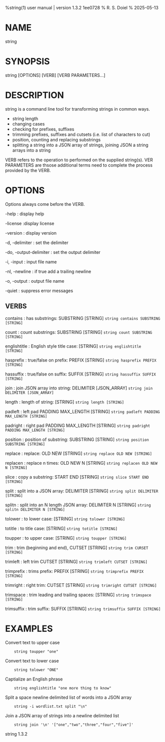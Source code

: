 %string(1) user manual | version 1.3.2 1ee0728
% R. S. Doiel
% 2025-05-13

# NAME

string

# SYNOPSIS

string [OPTIONS] [VERB] [VERB PARAMETERS...]

# DESCRIPTION

string is a command line tool for transforming strings in common ways.

- string length
- changing cases
- checking for prefixes, suffixes 
- trimming prefixes, suffixes and cutsets (i.e. list of characters to cut)
- position, counting and replacing substrings
- splitting a string into a JSON array of strings, joining JSON a string arrays into a string

VERB refers to the operation to performed on the supplied string(s).
VER PARAMETERS are thsose additional terms need to complete the process
provided by the VERB.

# OPTIONS

Options always come before the VERB.

-help
: display help

-license
:display license

-version
: display version

-d, -delimiter
: set the delimiter

-do, -output-delimiter
: set the output delimiter

-i, -input
: input file name

-nl, -newline
: if true add a trailing newline

-o, -output
: output file name

-quiet
: suppress error messages


## VERBS

contains
: has substrings: SUBSTRING [STRING] `string contains SUBSTRING [STRING]`

count
: count substrings: SUBSTRING [STRING] `string count SUBSTRING [STRING]`

englishtitle
: English style title case: [STRING] `string englishtitle [STRING]`

hasprefix
: true/false on prefix: PREFIX [STRING] `string hasprefix PREFIX [STRING]`

hassuffix
: true/false on suffix: SUFFIX [STRING] `string hassuffix SUFFIX [STRING]`

join
: join JSON array into string: DELIMITER [JSON_ARRAY] `string join DELIMITER [JSON_ARRAY]`

length
: length of string: [STRING] `string length [STRING]`

padleft
: left pad PADDING MAX_LENGTH [STRING] `string padleft PADDING MAX_LENGTH [STRING]`

padright
: right pad PADDING MAX_LENGTH [STRING] `string padright PADDING MAX_LENGTH [STRING]`

position
: position of substring: SUBSTRING [STRING] `string position SUBSTRING [STRING]`

replace
: replace: OLD NEW [STRING] `string replace OLD NEW [STRING]`

replacen
: replace n times: OLD NEW N [STRING] `string replacen OLD NEW N [STRING]`

slice
: copy a substring: START END [STRING] `string slice START END [STRING]`

split
: split into a JSON array: DELIMITER [STRING] `string split DELIMITER [STRING]`

splitn
: split into an N length JSON array: DELIMITER N [STRING] `string splitn DELIMITER N [STRING]`

tolower
: to lower case: [STRING] `string tolower [STRING]`

totitle
: to title case: [STRING] `string totitle [STRING]`

toupper
: to upper case: [STRING] `string toupper [STRING]`

trim
: trim (beginning and end), CUTSET [STRING] `string trim CURSET [STRING]`

trimleft
: left trim CUTSET [STRING] `string trimleft CUTSET [STRING]`

trimprefix
: trims prefix: PREFIX [STRING] `string trimprefix PREFIX [STRING]`

trimright
: right trim: CUTSET [STRING] `string trimright CUTSET [STRING]`

trimspace
: trim leading and trailing spaces: [STRING] `string trimspace [STRING]`

trimsuffix
: trim suffix: SUFFIX [STRING] `string trimsuffix SUFFIX [STRING]`

# EXAMPLES

Convert text to upper case

~~~
	string toupper "one"
~~~

Convert text to lower case

~~~
	string tolower "ONE"
~~~

Captialize an English phrase

~~~
	string englishtitle "one more thing to know"
~~~

Split a space newline delimited list of words into a JSON array

~~~
	string -i wordlist.txt split "\n"
~~~

Join a JSON array of strings into a newline delimited list

~~~
	string join '\n' '["one","two","three","four","five"]'
~~~

string 1.3.2

